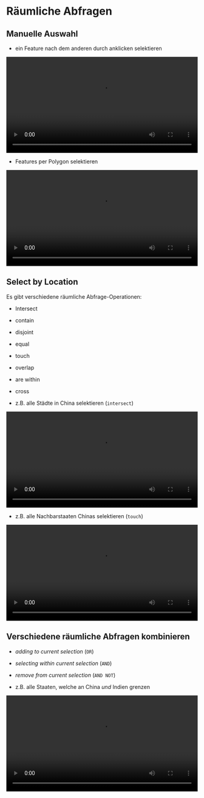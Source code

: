 # Räumliche Abfragen

## Manuelle Auswahl
* ein Feature nach dem anderen durch anklicken selektieren

<video width="100%" controls src="https://courses.gistools.geog.uni-heidelberg.de/giscience/gis-einfuehrung/-/wikis/uploads/QGIS/videos/qgis_select_features_by_click.mp4"></video>

* Features per Polygon selektieren

<video width="100%" controls src="https://courses.gistools.geog.uni-heidelberg.de/giscience/gis-einfuehrung/-/wikis/uploads/QGIS/videos/qgis_select_features_by_polygon.mp4"></video>

## Select by Location
Es gibt verschiedene räumliche Abfrage-Operationen:
* Intersect
* contain
* disjoint
* equal
* touch
* overlap
* are within
* cross

* z.B. alle Städte in China selektieren (`intersect`)

<video width="100%" controls src="https://courses.gistools.geog.uni-heidelberg.de/giscience/gis-einfuehrung/-/wikis/uploads/QGIS/videos/qgis_select_by_location_intersect.mp4"></video>

* z.B. alle Nachbarstaaten Chinas selektieren (`touch`)

<video width="100%" controls src="https://courses.gistools.geog.uni-heidelberg.de/giscience/gis-einfuehrung/-/wikis/uploads/QGIS/videos/qgis_select_by_location_touch.mp4"></video>


## Verschiedene räumliche Abfragen kombinieren
* *adding to current selection* (`OR`)
* *selecting within current selection* (`AND`)
* *remove from current selection* (`AND NOT`)

* z.B. alle Staaten, welche an China *und* Indien grenzen

<video width="100%" controls src="https://courses.gistools.geog.uni-heidelberg.de/giscience/gis-einfuehrung/-/wikis/uploads/QGIS/videos/qgis_select_by_location_combined.mp4"></video>
